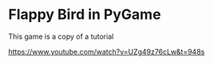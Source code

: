 # Flappy Bird in PyGame

This game is a copy of a tutorial
  
https://www.youtube.com/watch?v=UZg49z76cLw&t=948s
